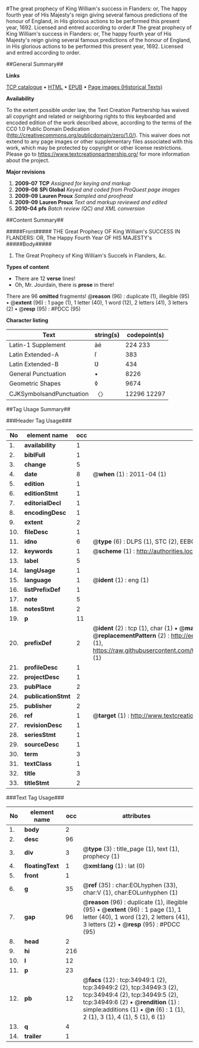 #The great prophecy of King William's success in Flanders: or, The happy fourth year of His Majesty's reign giving several famous predictions of the honour of England, in His glorious actions to be performed this present year, 1692. Licensed and entred according to order.#
The great prophecy of King William's success in Flanders: or, The happy fourth year of His Majesty's reign giving several famous predictions of the honour of England, in His glorious actions to be performed this present year, 1692. Licensed and entred according to order.

##General Summary##

**Links**

[TCP catalogue](http://www.ota.ox.ac.uk/tcp/)  • 
[HTML](http://tei.it.ox.ac.uk/tcp/Texts-HTML/free/A41/A41938.html)  • 
[EPUB](http://tei.it.ox.ac.uk/tcp/Texts-EPUB/free/A41/A41938.epub) • 
[Page images (Historical Texts)](https://historicaltexts.jisc.ac.uk/eebo-99830497e)

**Availability**

To the extent possible under law, the Text Creation Partnership has waived all copyright and related or neighboring rights to this keyboarded and encoded edition of the work described above, according to the terms of the CC0 1.0 Public Domain Dedication (http://creativecommons.org/publicdomain/zero/1.0/). This waiver does not extend to any page images or other supplementary files associated with this work, which may be protected by copyright or other license restrictions. Please go to https://www.textcreationpartnership.org/ for more information about the project.

**Major revisions**

1. __2009-07__ __TCP__ *Assigned for keying and markup*
1. __2009-08__ __SPi Global__ *Keyed and coded from ProQuest page images*
1. __2009-09__ __Lauren Proux__ *Sampled and proofread*
1. __2009-09__ __Lauren Proux__ *Text and markup reviewed and edited*
1. __2010-04__ __pfs__ *Batch review (QC) and XML conversion*

##Content Summary##

#####Front#####
THE Great Prophecy OF King William's SUCCESS IN FLANDERS: OR, The Happy Fourth Year OF HIS MAJESTY's
#####Body#####

1. The Great Prophecy of King William's Succeſs in Flanders, &c.

**Types of content**

  * There are 12 **verse** lines!
  * Oh, Mr. Jourdain, there is **prose** in there!

There are 96 **omitted** fragments! 
 @__reason__ (96) : duplicate (1), illegible (95)  •  @__extent__ (96) : 1 page (1), 1 letter (40), 1 word (12), 2 letters (41), 3 letters (2)  •  @__resp__ (95) : #PDCC (95)

**Character listing**


|Text|string(s)|codepoint(s)|
|---|---|---|
|Latin-1 Supplement|àé|224 233|
|Latin Extended-A|ſ|383|
|Latin Extended-B|Ʋ|434|
|General Punctuation|•|8226|
|Geometric Shapes|◊|9674|
|CJKSymbolsandPunctuation|〈〉|12296 12297|

##Tag Usage Summary##

###Header Tag Usage###

|No|element name|occ|attributes|
|---|---|---|---|
|1.|__availability__|1||
|2.|__biblFull__|1||
|3.|__change__|5||
|4.|__date__|8| @__when__ (1) : 2011-04 (1)|
|5.|__edition__|1||
|6.|__editionStmt__|1||
|7.|__editorialDecl__|1||
|8.|__encodingDesc__|1||
|9.|__extent__|2||
|10.|__fileDesc__|1||
|11.|__idno__|6| @__type__ (6) : DLPS (1), STC (2), EEBO-CITATION (1), PROQUEST (1), VID (1)|
|12.|__keywords__|1| @__scheme__ (1) : http://authorities.loc.gov/ (1)|
|13.|__label__|5||
|14.|__langUsage__|1||
|15.|__language__|1| @__ident__ (1) : eng (1)|
|16.|__listPrefixDef__|1||
|17.|__note__|5||
|18.|__notesStmt__|2||
|19.|__p__|11||
|20.|__prefixDef__|2| @__ident__ (2) : tcp (1), char (1)  •  @__matchPattern__ (2) : ([0-9\-]+):([0-9IVX]+) (1), (.+) (1)  •  @__replacementPattern__ (2) : http://eebo.chadwyck.com/downloadtiff?vid=$1&page=$2 (1), https://raw.githubusercontent.com/textcreationpartnership/Texts/master/tcpchars.xml#$1 (1)|
|21.|__profileDesc__|1||
|22.|__projectDesc__|1||
|23.|__pubPlace__|2||
|24.|__publicationStmt__|2||
|25.|__publisher__|2||
|26.|__ref__|1| @__target__ (1) : http://www.textcreationpartnership.org/docs/. (1)|
|27.|__revisionDesc__|1||
|28.|__seriesStmt__|1||
|29.|__sourceDesc__|1||
|30.|__term__|3||
|31.|__textClass__|1||
|32.|__title__|3||
|33.|__titleStmt__|2||


###Text Tag Usage###

|No|element name|occ|attributes|
|---|---|---|---|
|1.|__body__|2||
|2.|__desc__|96||
|3.|__div__|3| @__type__ (3) : title_page (1), text (1), prophecy (1)|
|4.|__floatingText__|1| @__xml:lang__ (1) : lat (0)|
|5.|__front__|1||
|6.|__g__|35| @__ref__ (35) : char:EOLhyphen (33), char:V (1), char:EOLunhyphen (1)|
|7.|__gap__|96| @__reason__ (96) : duplicate (1), illegible (95)  •  @__extent__ (96) : 1 page (1), 1 letter (40), 1 word (12), 2 letters (41), 3 letters (2)  •  @__resp__ (95) : #PDCC (95)|
|8.|__head__|2||
|9.|__hi__|216||
|10.|__l__|12||
|11.|__p__|23||
|12.|__pb__|12| @__facs__ (12) : tcp:34949:1 (2), tcp:34949:2 (2), tcp:34949:3 (2), tcp:34949:4 (2), tcp:34949:5 (2), tcp:34949:6 (2)  •  @__rendition__ (1) : simple:additions (1)  •  @__n__ (6) : 1 (1), 2 (1), 3 (1), 4 (1), 5 (1), 6 (1)|
|13.|__q__|4||
|14.|__trailer__|1||
